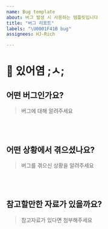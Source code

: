 ```yaml
---
name: Bug template
about: 버그 발생 시 사용하는 템플릿입니다
title: "버그 리포트"
labels: "\U0001F41B bug"
assignees: HJ-Rich

---
```


# 🐞 있어염 ;ㅅ;

## 어떤 버그인가요?

> 버그에 대해 알려주세요

<br><br>

## 어떤 상황에서 겪으셨나요?

> 버그를 겪으신 상황을 알려주세요

<br><br>

## 참고할만한 자료가 있을까요?

> 참고자료가 있다면 첨부해주세요

<br><br>
